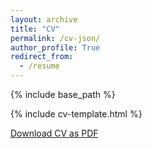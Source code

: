 ```yaml
---
layout: archive
title: "CV"
permalink: /cv-json/
author_profile: True
redirect_from:
  - /resume
---
```

 

{% include base_path %}

<link rel="stylesheet" href="{{ base_path }}/assets/css/cv-style.css">
<link rel="stylesheet" href="https://cdnjs.cloudflare.com/ajax/libs/font-awesome/5.15.4/css/all.min.css">

<style>
  .archive {
    width: 80%;
    margin: 0 auto;
    float: none;
    padding-right: 0;
  }
  
  @media (min-width: 80em) {
    .archive {
      width: 70%;
    }
  }
</style>

{% include cv-template.html %}

<div class="cv-download-links">
  <a href="http://qiaoyawu.github.io/files/CV_for_web.pdf" class="btn btn--primary">Download CV as PDF</a>
</div>
